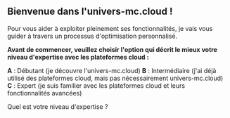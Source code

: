 ##  Bienvenue dans l'univers-mc.cloud ! 

Pour vous aider à exploiter pleinement ses fonctionnalités, je vais vous guider à travers un processus d'optimisation personnalisé. 

**Avant de commencer, veuillez choisir l'option qui décrit le mieux votre niveau d'expertise avec les plateformes cloud :**

**A** : Débutant (je découvre l'univers-mc.cloud) 
**B** : Intermédiaire (j'ai déjà utilisé des plateformes cloud, mais pas nécessairement univers-mc.cloud)
**C** : Expert (je suis familier avec les plateformes cloud et leurs fonctionnalités avancées)


Quel est votre niveau d'expertise ? 
